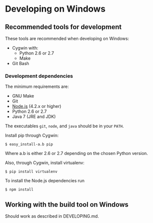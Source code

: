 # Developing on Windows

## Recommended tools for development
These tools are recommended when developing on Windows:
* Cygwin with:
    * Python 2.6 or 2.7
    * Make
* Git Bash

### Development dependencies

The minimum requirements are:

* GNU Make
* Git
* [Node.js](http://nodejs.org/) (4.2.x or higher)
* Python 2.6 or 2.7
* Java 7 (JRE and JDK)

The executables `git`, `node`, and `java` should be in your `PATH`.

Install pip through Cygwin:

    $ easy_install-a.b pip
 
Where a.b is either 2.6 or 2.7 depending on the chosen Python version.

Also, through Cygwin, install virtualenv:
    
    $ pip install virtualenv

To install the Node.js dependencies run

    $ npm install


## Working with the build tool on Windows
Should work as described in DEVELOPING.md.

